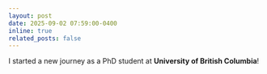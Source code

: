```yaml
---
layout: post
date: 2025-09-02 07:59:00-0400
inline: true
related_posts: false
---
```


I started a new journey as a PhD student at **University of British Columbia**!